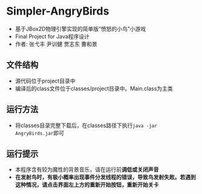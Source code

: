 # Simpler-AngryBirds
- 基于JBox2D物理引擎实现的简单版“愤怒的小鸟”小游戏
- Final Project for Java程序设计
- 作者: 张弋丰 尹训健 贾志东 曹和景

## 文件结构
- 源代码位于project目录中
- 编译后的class文件位于classes/project目录中。Main.class为主类

## 运行方法
- 将classes目录完整下载后，在classes路径下执行`java -jar AngryBirds.jar`即可

## 运行提示
- 本程序含有较为魔性的背景音乐，请在运行前**调低或关闭声音**
- **在发射鸟时，有极小概率出现事件分发线程的错误，导致鸟发射失败。若遇到这种情况，请点击界面左上方的重新开始按钮，重新开始关卡**
